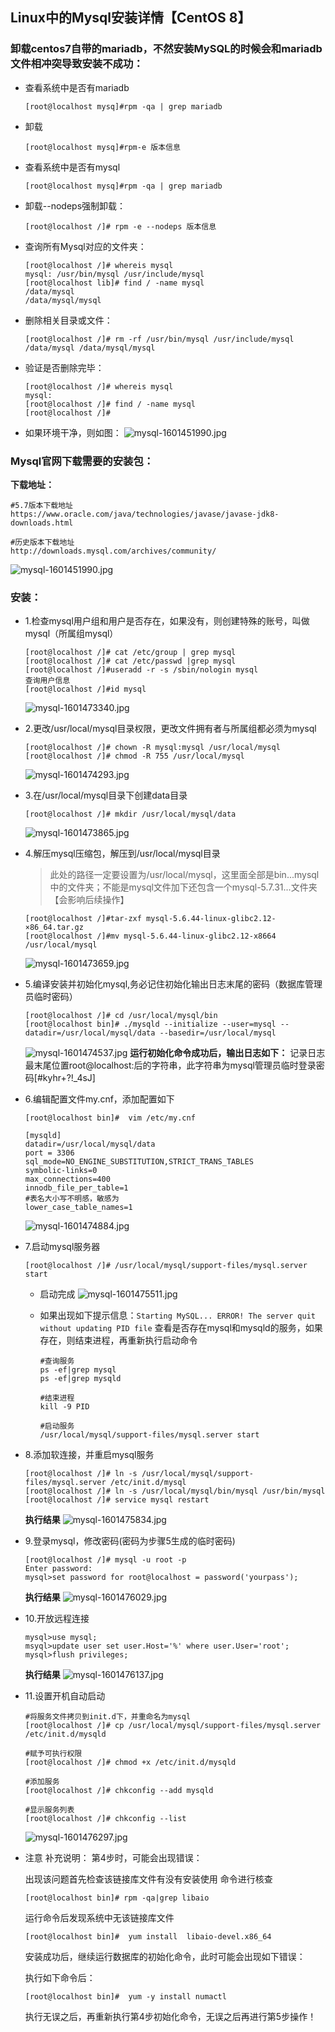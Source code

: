 ## Linux中的Mysql安装详情【CentOS 8】

### 卸载centos7自带的mariadb，不然安装MySQL的时候会和mariadb文件相冲突导致安装不成功：
- 查看系统中是否有mariadb
    ```shell
    [root@localhost mysq]#rpm -qa | grep mariadb
    ```

- 卸载
    ```shell
    [root@localhost mysq]#rpm-e 版本信息
    ```

- 查看系统中是否有mysql
    ```shell
    [root@localhost mysq]#rpm -qa | grep mariadb
    ```

- 卸载--nodeps强制卸载：
    ```shell
    [root@localhost /]# rpm -e --nodeps 版本信息
    ```

- 查询所有Mysql对应的文件夹：
    ```shell
    [root@localhost /]# whereis mysql
    mysql: /usr/bin/mysql /usr/include/mysql
    [root@localhost lib]# find / -name mysql
    /data/mysql
    /data/mysql/mysql
    ```

- 删除相关目录或文件：
    ```shell
    [root@localhost /]# rm -rf /usr/bin/mysql /usr/include/mysql /data/mysql /data/mysql/mysql
    ```

- 验证是否删除完毕：
    ```shell
    [root@localhost /]# whereis mysql
    mysql:
    [root@localhost /]# find / -name mysql
    [root@localhost /]# 
    ```

- 如果环境干净，则如图：
![mysql-1601451990.jpg](../resource/linux/mysql-1601451990.jpg)

### Mysql官网下载需要的安装包：
**下载地址：**
```shell 
#5.7版本下载地址
https://www.oracle.com/java/technologies/javase/javase-jdk8-downloads.html

#历史版本下载地址
http://downloads.mysql.com/archives/community/
```
![mysql-1601451990.jpg](../resource/linux/mysql-2020090003.gif)

### 安装：
- 1.检查mysql用户组和用户是否存在，如果没有，则创建特殊的账号，叫做mysql（所属组mysql）
    ```shell
    [root@localhost /]# cat /etc/group | grep mysql
    [root@localhost /]# cat /etc/passwd |grep mysql
    [root@localhost /]#useradd -r -s /sbin/nologin mysql
    查询用户信息
    [root@localhost /]#id mysql 
    ```
    ![mysql-1601473340.jpg](../resource/linux/mysql-1601473340.jpg)

- 2.更改/usr/local/mysql目录权限，更改文件拥有者与所属组都必须为mysql
    ```shell
    [root@localhost /]# chown -R mysql:mysql /usr/local/mysql
    [root@localhost /]# chmod -R 755 /usr/local/mysql
    ```
    ![mysql-1601474293.jpg](../resource/linux/mysql-1601474293.jpg)
    
- 3.在/usr/local/mysql目录下创建data目录
    ```shell
    [root@localhost /]# mkdir /usr/local/mysql/data
    ```
    ![mysql-1601473865.jpg](../resource/linux/mysql-1601473865.jpg)

- 4.解压mysql压缩包，解压到/usr/local/mysql目录
    > 此处的路径一定要设置为/usr/local/mysql，这里面全部是bin...mysql中的文件夹；不能是mysql文件加下还包含一个mysql-5.7.31...文件夹【会影响后续操作】
    ```shell
    [root@localhost /]#tar-zxf mysql-5.6.44-linux-glibc2.12-×86_64.tar.gz
    [root@localhost /]#mv mysql-5.6.44-linux-glibc2.12-x8664 /usr/local/mysql
    ```
    ![mysql-1601473659.jpg](../resource/linux/mysql-1601473659.jpg)

- 5.编译安装并初始化mysql,务必记住初始化输出日志末尾的密码（数据库管理员临时密码）
    ```shell
    [root@localhost /]# cd /usr/local/mysql/bin
    [root@localhost bin]# ./mysqld --initialize --user=mysql --datadir=/usr/local/mysql/data --basedir=/usr/local/mysql
    ```
    ![mysql-1601474537.jpg](../resource/linux/mysql-1601474537.jpg)
    **运行初始化命令成功后，输出日志如下：**
    记录日志最末尾位置root@localhost:后的字符串，此字符串为mysql管理员临时登录密码[#kyhr+?!_4sJ]
    
- 6.编辑配置文件my.cnf，添加配置如下
    ```shell
    [root@localhost bin]#  vim /etc/my.cnf
    
    [mysqld]
    datadir=/usr/local/mysql/data
    port = 3306
    sql_mode=NO_ENGINE_SUBSTITUTION,STRICT_TRANS_TABLES
    symbolic-links=0
    max_connections=400
    innodb_file_per_table=1
    #表名大小写不明感，敏感为
    lower_case_table_names=1
    ```
    ![mysql-1601474884.jpg](../resource/linux/mysql-1601474884.jpg)

- 7.启动mysql服务器
    ```shell
    [root@localhost /]# /usr/local/mysql/support-files/mysql.server start
    ```
    - 启动完成
    ![mysql-1601475511.jpg](../resource/linux/mysql-1601475511.jpg)

    - 如果出现如下提示信息：`Starting MySQL... ERROR! The server quit without updating PID file`
      查看是否存在mysql和mysqld的服务，如果存在，则结束进程，再重新执行启动命令
      ```shell
      #查询服务
      ps -ef|grep mysql
      ps -ef|grep mysqld
      
      #结束进程
      kill -9 PID
      
      #启动服务
      /usr/local/mysql/support-files/mysql.server start
      ```

- 8.添加软连接，并重启mysql服务
    ```shell
    [root@localhost /]# ln -s /usr/local/mysql/support-files/mysql.server /etc/init.d/mysql 
    [root@localhost /]# ln -s /usr/local/mysql/bin/mysql /usr/bin/mysql
    [root@localhost /]# service mysql restart
    ```
    **执行结果**
    ![mysql-1601475834.jpg](../resource/linux/mysql-1601475834.jpg)
    
    
- 9.登录mysql，修改密码(密码为步骤5生成的临时密码)
    ```shell
    [root@localhost /]# mysql -u root -p
    Enter password:
    mysql>set password for root@localhost = password('yourpass');
    ```
    **执行结果**
    ![mysql-1601476029.jpg](../resource/linux/mysql-1601476029.jpg)

- 10.开放远程连接
    ```shell
    mysql>use mysql;
    msyql>update user set user.Host='%' where user.User='root';
    mysql>flush privileges;
    ```
    **执行结果**
    ![mysql-1601476137.jpg](../resource/linux/mysql-1601476137.jpg)

- 11.设置开机自动启动
    ```shell
    #将服务文件拷贝到init.d下，并重命名为mysql
    [root@localhost /]# cp /usr/local/mysql/support-files/mysql.server /etc/init.d/mysqld
    
    #赋予可执行权限
    [root@localhost /]# chmod +x /etc/init.d/mysqld
    
    #添加服务
    [root@localhost /]# chkconfig --add mysqld
    
    #显示服务列表
    [root@localhost /]# chkconfig --list
    ```
    ![mysql-1601476297.jpg](../resource/linux/mysql-1601476297.jpg)

- 注意
    补充说明：
    第4步时，可能会出现错误：
    
    出现该问题首先检查该链接库文件有没有安装使用 命令进行核查
    ```shell
    [root@localhost bin]# rpm -qa|grep libaio  
    ``` 
    
    运行命令后发现系统中无该链接库文件
    ```shell
    [root@localhost bin]#  yum install  libaio-devel.x86_64
    ```
    
    安装成功后，继续运行数据库的初始化命令，此时可能会出现如下错误：
    
    执行如下命令后：
    ```shell
    [root@localhost bin]#  yum -y install numactl
    ```

    执行无误之后，再重新执行第4步初始化命令，无误之后再进行第5步操作！
